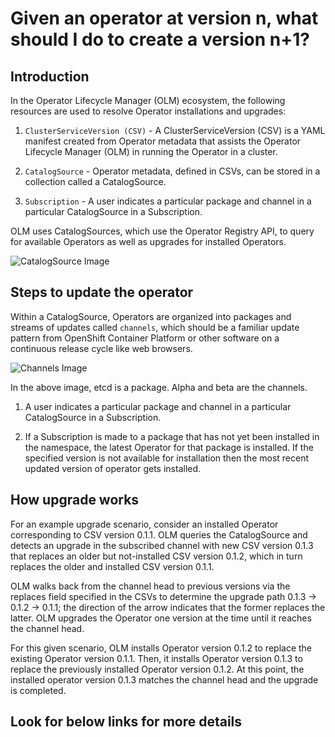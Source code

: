 # Given an operator at version n, what should I do to create a version n+1?

## Introduction

In the Operator Lifecycle Manager (OLM) ecosystem, the following resources are used to resolve Operator installations and upgrades:

1. `ClusterServiceVersion (CSV)` - A ClusterServiceVersion (CSV) is a YAML manifest created from Operator metadata that assists the Operator Lifecycle Manager (OLM) in running the Operator in a cluster.

2. `CatalogSource` - Operator metadata, defined in CSVs, can be stored in a collection called a CatalogSource.

3. `Subscription` - A user indicates a particular package and channel in a particular CatalogSource in a Subscription.


OLM uses CatalogSources, which use the Operator Registry API, to query for available Operators as well as upgrades for installed Operators.

![CatalogSource Image](https://github.com/laxmikantbpandhare/olm-docs/blob/olm-opr-updt/content/en/docs/Tasks/images/catalogsource.png)


## Steps to update the operator

Within a CatalogSource, Operators are organized into packages and streams of updates called `channels`, which should be a familiar update pattern from OpenShift Container Platform or other software on a continuous release cycle like web browsers.

![Channels Image](https://github.com/laxmikantbpandhare/olm-docs/blob/olm-opr-updt/content/en/docs/Tasks/images/channels.png)

In the above image, etcd is a package. Alpha and beta are the channels.

1. A user indicates a particular package and channel in a particular CatalogSource in a Subscription.

2. If a Subscription is made to a package that has not yet been installed in the namespace, the latest Operator for that package is installed.
   If the specified version is not available for installation then the most recent updated version of operator gets installed.

## How upgrade works

For an example upgrade scenario, consider an installed Operator corresponding to CSV version 0.1.1. OLM queries the CatalogSource and detects an upgrade in the subscribed channel with new CSV version 0.1.3 that replaces an older but not-installed CSV version 0.1.2, which in turn replaces the older and installed CSV version 0.1.1.

OLM walks back from the channel head to previous versions via the replaces field specified in the CSVs to determine the upgrade path 0.1.3 → 0.1.2 → 0.1.1; the direction of the arrow indicates that the former replaces the latter. OLM upgrades the Operator one version at the time until it reaches the channel head.

For this given scenario, OLM installs Operator version 0.1.2 to replace the existing Operator version 0.1.1. Then, it installs Operator version 0.1.3 to replace the previously installed Operator version 0.1.2. At this point, the installed operator version 0.1.3 matches the channel head and the upgrade is completed.

## Look for below links for more details





